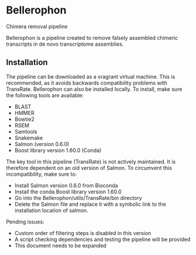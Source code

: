 # Bellerophon
Chimera removal pipeline

Bellerophon is a pipeline created to remove falsely assembled chimeric transcripts in de novo transcriptome assemblies.

## Installation
The pipeline can be downloaded as a vragrant virtual machine. This is recommended, as it avoids backwards compatibility problems with TransRate.
Bellerophon can also be installed locally.
To install, make sure the following tools are available:
- BLAST
- HMMER
- Bowtie2
- RSEM
- Samtools
- Snakemake
- Salmon (version 0.6.0)
- Boost library version 1.60.0 (Conda)

The key tool in this pipeline (TransRate) is not actively maintained. It is therefore dependent on an old version of Salmon.
To circumvent this incompatibility, make sure to:
- Install Salmon version 0.6.0 from Bioconda
- Install the conda Boost library version 1.60.0
- Go into the Bellerophon/utils/TransRate/bin directory
- Delete the Salmon file and replace it with a symbolic link to the installation location of salmon.

Pending issues:
  - Custom order of filtering steps is disabled in this version
  - A script checking dependencies and testing the pipeline will be provided
  - This document needs to be expanded
  
  
